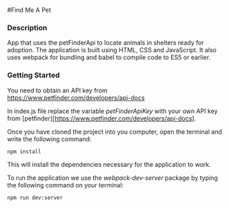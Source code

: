 #Find Me A Pet

### Description

App that uses the petFinderApi to locate animals in shelters ready for adoption.
The application is built using HTML, CSS and JavaScript.
It also uses webpack for bundling and babel to compile code to ES5 or earlier.

### Getting Started

You need to obtain an API key from https://www.petfinder.com/developers/api-docs

In index.js file replace the variable _petFinderApiKey_ with your own API key from [petfinder][https://www.petfinder.com/developers/api-docs].

Once you have cloned the project into you computer, open the terminal and write the following command:

```
npm install
```

This will install the dependencies necessary for the application to work.

To run the application we use the _webpack-dev-server_ package by typing the following command on your terminal:

```
npm run dev:server
```
